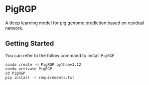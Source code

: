 # PigRGP

A deep learning model for pig genome prediction based on residual network.

## Getting Started

You can refer to the follow command to install `PigRGP`

```shell
conda create -n PigRGP python=3.12
conda activate PigRGP
cd PigRGP
pip install -r requirements.txt
```




